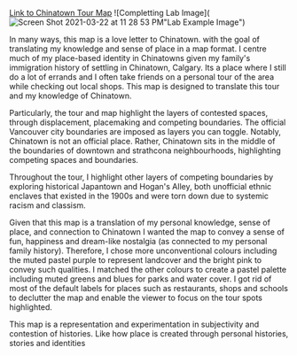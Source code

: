 
[Link to Chinatown Tour Map](https://suyuhe.github.io/suyuhe-web/lab-two.html)
![Completting Lab Image](![Screen Shot 2021-03-22 at 11 28 53 PM](https://user-images.githubusercontent.com/68033607/112103222-ae2c5c80-8b66-11eb-8b10-dd83c4c5717d.png)"Lab Example Image")

In many ways, this map is a love letter to Chinatown. with the goal of translating my knowledge and sense of place in a map format. I centre much of my place-based identity in Chinatowns given my family's immigration history of settling in Chinatown, Calgary. Its a place where I still do a lot of errands and I often take friends on a personal tour of the area while checking out local shops. This map is designed to translate this tour and my knowledge of Chinatown. 

Particularly, the tour and map highlight the layers of contested spaces, through displacement, placemaking and competing boundaries. The official Vancouver city boundaries are imposed as layers you can toggle. Notably, Chinatown is not an official place. Rather, Chinatown sits in the middle of the boundaries of downtown and strathcona neighbourhoods, highlighting competing spaces and boundaries.

Throughout the tour, I highlight other layers of competing boundaries by exploring historical Japantown and Hogan's Alley, both unofficial ethnic enclaves that existed in the 1900s and were torn down due to systemic racism and classism. 

Given that this map is a translation of my personal knowledge, sense of place, and connection to Chinatown I wanted the map to convey a sense of fun, happiness and dream-like nostalgia (as connected to my personal family history). Therefore, I chose more unconventional colours including the muted pastel purple to represent landcover and the bright pink to convey such qualities. I matched the other colours to create a pastel palette including muted greens and blues for parks and water cover. I got rid of most of the default labels for places such as restaurants, shops and schools to declutter the map and enable the viewer to focus on the tour spots highlighted. 

This map is a representation and experimentation in subjectivity and contestion of histories. Like how place is created through personal histories, stories and identities
